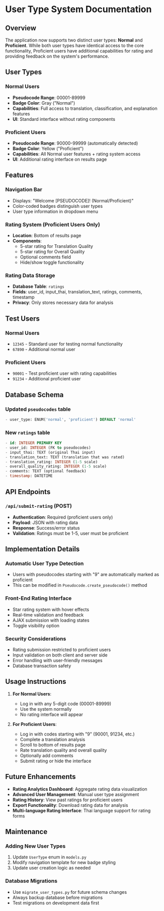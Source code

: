 # User Type System Documentation

## Overview

The application now supports two distinct user types: **Normal** and **Proficient**. While both user types have identical access to the core functionality, Proficient users have additional capabilities for rating and providing feedback on the system's performance.

## User Types

### Normal Users
- **Pseudocode Range**: 00001-89999
- **Badge Color**: Gray ("Normal")
- **Capabilities**: Full access to translation, classification, and explanation features
- **UI**: Standard interface without rating components

### Proficient Users  
- **Pseudocode Range**: 90000-99999 (automatically detected)
- **Badge Color**: Yellow ("Proficient") 
- **Capabilities**: All Normal user features + rating system access
- **UI**: Additional rating interface on results page

## Features

### Navigation Bar
- Displays: "Welcome [PSEUDOCODE]! (Normal/Proficient)"
- Color-coded badges distinguish user types
- User type information in dropdown menu

### Rating System (Proficient Users Only)
- **Location**: Bottom of results page
- **Components**:
  - 5-star rating for Translation Quality
  - 5-star rating for Overall Quality  
  - Optional comments field
  - Hide/show toggle functionality

### Rating Data Storage
- **Database Table**: `ratings`
- **Fields**: user_id, input_thai, translation_text, ratings, comments, timestamp
- **Privacy**: Only stores necessary data for analysis

## Test Users

### Normal Users
- `12345` - Standard user for testing normal functionality
- `67890` - Additional normal user

### Proficient Users  
- `90001` - Test proficient user with rating capabilities
- `91234` - Additional proficient user

## Database Schema

### Updated `pseudocodes` table
```sql
- user_type: ENUM('normal', 'proficient') DEFAULT 'normal'
```

### New `ratings` table
```sql
- id: INTEGER PRIMARY KEY
- user_id: INTEGER (FK to pseudocodes)
- input_thai: TEXT (original Thai input)
- translation_text: TEXT (translation that was rated)
- translation_rating: INTEGER (1-5 scale)
- overall_quality_rating: INTEGER (1-5 scale) 
- comments: TEXT (optional feedback)
- timestamp: DATETIME
```

## API Endpoints

### `/api/submit-rating` (POST)
- **Authentication**: Required (proficient users only)
- **Payload**: JSON with rating data
- **Response**: Success/error status
- **Validation**: Ratings must be 1-5, user must be proficient

## Implementation Details

### Automatic User Type Detection
- Users with pseudocodes starting with "9" are automatically marked as proficient
- This can be modified in `Pseudocode.create_pseudocode()` method

### Front-End Rating Interface
- Star rating system with hover effects
- Real-time validation and feedback
- AJAX submission with loading states
- Toggle visibility option

### Security Considerations
- Rating submission restricted to proficient users
- Input validation on both client and server side
- Error handling with user-friendly messages
- Database transaction safety

## Usage Instructions

1. **For Normal Users**:
   - Log in with any 5-digit code (00001-89999)
   - Use the system normally
   - No rating interface will appear

2. **For Proficient Users**:
   - Log in with codes starting with "9" (90001, 91234, etc.)
   - Complete a translation analysis
   - Scroll to bottom of results page
   - Rate translation quality and overall quality
   - Optionally add comments
   - Submit rating or hide the interface

## Future Enhancements

- **Rating Analytics Dashboard**: Aggregate rating data visualization
- **Advanced User Management**: Manual user type assignment
- **Rating History**: View past ratings for proficient users
- **Export Functionality**: Download rating data for analysis
- **Multi-language Rating Interface**: Thai language support for rating forms

## Maintenance

### Adding New User Types
1. Update `UserType` enum in `models.py`
2. Modify navigation template for new badge styling
3. Update user creation logic as needed

### Database Migrations
- Use `migrate_user_types.py` for future schema changes
- Always backup database before migrations
- Test migrations on development data first